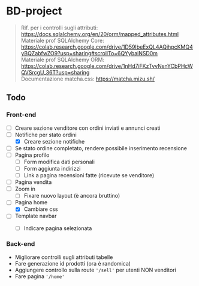 # BD-project

> Rif. per i controlli sugli attributi: https://docs.sqlalchemy.org/en/20/orm/mapped_attributes.html \
> Materiale prof SQLAlchemy Core: https://colab.research.google.com/drive/1D59IbeExQL4AQihpcKMQ4yBQZabfwZO9?usp=sharing#scrollTo=6QYybaiNSD0m \
> Materiale prof SQLAlchemy ORM: https://colab.research.google.com/drive/1nHd7iFKzTvvNsnYCbPHcWQVSrcgU_36T?usp=sharing \
> Documentazione matcha.css: https://matcha.mizu.sh/
## Todo

### Front-end
- [ ] Creare sezione venditore con ordini inviati e annunci creati
- [ ] Notifiche per stato ordini
    - [x] Creare sezione notifiche
- [ ] Se stato ordine completato, rendere possibile inserimento recensione
- [ ] Pagina profilo
    - [ ] Form modifica dati personali
    - [ ] Form aggiunta indirizzi
    - [ ] Link a pagina recensioni fatte (ricevute se venditore)
- [ ] Pagina vendita
- [ ] Zoom in
    - [ ] Fixare nuovo layout (è ancora bruttino)
- [ ] Pagina home
    - [x] Cambiare css
- [ ] Template navbar
    - [ ] Indicare pagina selezionata


### Back-end
- Migliorare controlli sugli attributi tabelle
- Fare generazione id prodotti (ora è randomica)
- Aggiungere controllo sulla route `'/sell'` per utenti NON venditori
- Fare pagina `'/home'`
